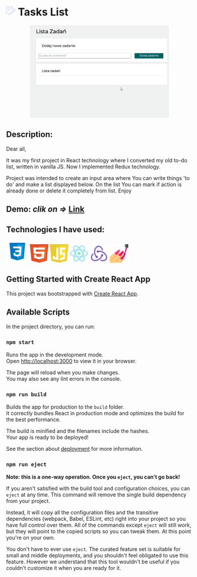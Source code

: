 # <img src="public/mini.png" height="25"/> **Tasks List**

<p align="center">
<img src="images/to-do-list.gif" height="250"/>
</p>


## Description: 
Dear all,

It was my first project in React technology where I converted my old to-do list, written in vanilla JS. 
Now I implemented Redux technology.

Project was intended to create an input area where You can write things 'to do' and make a list displayed below. On the list You can mark if action is already done or delete it completely from list. Enjoy

## Demo: *clik on =>* [Link](https://gosia-magdzik.github.io/todo-list-react/)

## Technologies I have used:

<img src="images/css.png" height="60px" width="60px"/> <img src="images/html-1.png" height="50px" width="50px"/> <img src="images/javascript-1.png" height="50px" width="50px"/> <img src="images/react.png" height="50px" width="50px"/> <img src="images/redux.png" height="50px" width="50px"/> <img src="images/styledComponents.png" height="50px" width="50px"/> 


## Getting Started with Create React App

This project was bootstrapped with [Create React App](https://github.com/facebook/create-react-app).

## Available Scripts

In the project directory, you can run:

### `npm start`

Runs the app in the development mode.\
Open [http://localhost:3000](http://localhost:3000) to view it in your browser.

The page will reload when you make changes.\
You may also see any lint errors in the console.


### `npm run build`

Builds the app for production to the `build` folder.\
It correctly bundles React in production mode and optimizes the build for the best performance.

The build is minified and the filenames include the hashes.\
Your app is ready to be deployed!

See the section about [deployment](https://facebook.github.io/create-react-app/docs/deployment) for more information.

### `npm run eject`

**Note: this is a one-way operation. Once you `eject`, you can't go back!**

If you aren't satisfied with the build tool and configuration choices, you can `eject` at any time. This command will remove the single build dependency from your project.

Instead, it will copy all the configuration files and the transitive dependencies (webpack, Babel, ESLint, etc) right into your project so you have full control over them. All of the commands except `eject` will still work, but they will point to the copied scripts so you can tweak them. At this point you're on your own.

You don't have to ever use `eject`. The curated feature set is suitable for small and middle deployments, and you shouldn't feel obligated to use this feature. However we understand that this tool wouldn't be useful if you couldn't customize it when you are ready for it.

